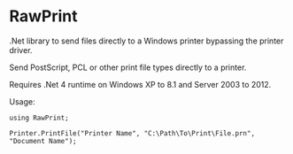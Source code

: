 RawPrint
========

.Net library to send files directly to a Windows printer bypassing the printer driver.

Send PostScript, PCL or other print file types directly to a printer.

Requires .Net 4 runtime on Windows XP to 8.1 and Server 2003 to 2012.

Usage:

	using RawPrint;
	
	Printer.PrintFile("Printer Name", "C:\Path\To\Print\File.prn", "Document Name");
